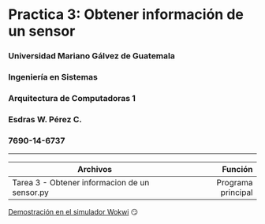 # Practica 3: Obtener información de un sensor
### Universidad Mariano Gálvez de Guatemala
### Ingeniería en Sistemas
### Arquitectura de Computadoras 1
### Esdras W. Pérez C.
### 7690-14-6737
---
| Archivos                                      | Función             |
| --------------------------------------------- | -------------------:|
| Tarea 3 - Obtener informacion de un sensor.py | Programa principal  |

[Demostración en el simulador Wokwi](https://wokwi.com/projects/392853644887380993 "Demostración en el simulador Wokwi") :smirk:
